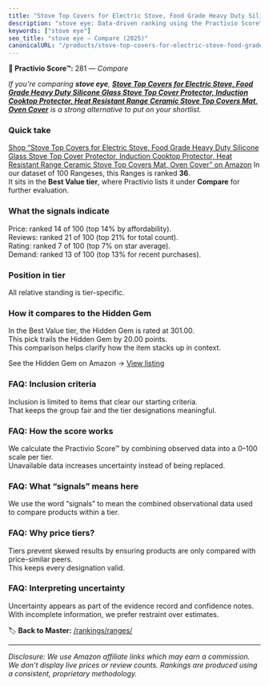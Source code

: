 ```yaml
---
title: "Stove Top Covers for Electric Stove, Food Grade Heavy Duty Silicone Glass Stove Top Cover Protector, Induction Cooktop Protector, Heat Resistant Range Ceramic Stove Top Covers Mat, Oven Cover"
description: "stove eye: Data-driven ranking using the Practivio Score™. Positioned by quality, value, demand, findability, momentum."
keywords: ["stove eye"]
seo_title: "stove eye — Compare (2025)"
canonicalURL: "/products/stove-top-covers-for-electric-stove-food-grade-heavy-duty-silicone-glass-stove-top-cover-protector-induction-cooktop-protector-heat-resistant-range-ceramic-stove-top-covers-mat-oven-cover-B0CYY1GL4R/"
---
```


**🛒 Practivio Score™:** 281 — _Compare_


*If you're comparing **stove eye**, **[Stove Top Covers for Electric Stove, Food Grade Heavy Duty Silicone Glass Stove Top Cover Protector, Induction Cooktop Protector, Heat Resistant Range Ceramic Stove Top Covers Mat, Oven Cover](https://www.amazon.com/dp/B0CYY1GL4R?tag=practivio-20)** is a strong alternative to put on your shortlist.*
### Quick take
[Shop “Stove Top Covers for Electric Stove, Food Grade Heavy Duty Silicone Glass Stove Top Cover Protector, Induction Cooktop Protector, Heat Resistant Range Ceramic Stove Top Covers Mat, Oven Cover” on Amazon](https://www.amazon.com/dp/B0CYY1GL4R?tag=practivio-20)
In our dataset of 100 Rangeses, this Ranges is ranked **36**.  
It sits in the **Best Value tier**, where Practivio lists it under **Compare** for further evaluation.

### What the signals indicate
Price: ranked 14 of 100 (top 14% by affordability).  
Reviews: ranked 21 of 100 (top 21% for total count).  
Rating: ranked 7 of 100 (top 7% on star average).  
Demand: ranked 13 of 100 (top 13% for recent purchases).

### Position in tier
All relative standing is tier-specific.

### How it compares to the Hidden Gem
In the Best Value tier, the Hidden Gem is rated at 301.00.  
This pick trails the Hidden Gem by 20.00 points.  
This comparison helps clarify how the item stacks up in context.  

See the Hidden Gem on Amazon → [View listing](https://www.amazon.com/dp/B01MT0UL8N?tag=practivio-20)

### FAQ: Inclusion criteria
Inclusion is limited to items that clear our starting criteria.  
That keeps the group fair and the tier designations meaningful.

### FAQ: How the score works
We calculate the Practivio Score™ by combining observed data into a 0–100 scale per tier.  
Unavailable data increases uncertainty instead of being replaced.

### FAQ: What “signals” means here
We use the word “signals” to mean the combined observational data used to compare products within a tier.

### FAQ: Why price tiers?
Tiers prevent skewed results by ensuring products are only compared with price-similar peers.  
This keeps every designation valid.

### FAQ: Interpreting uncertainty
Uncertainty appears as part of the evidence record and confidence notes.  
With incomplete information, we prefer restraint over estimates.

<!-- Missing template for Compare/CompareWithinPriceClass -->


🏷️ **Back to Master:** [/rankings/ranges/](/rankings/ranges/)

---
_Disclosure: We use Amazon affiliate links which may earn a commission. We don’t display live prices or review counts. Rankings are produced using a consistent, proprietary methodology._
